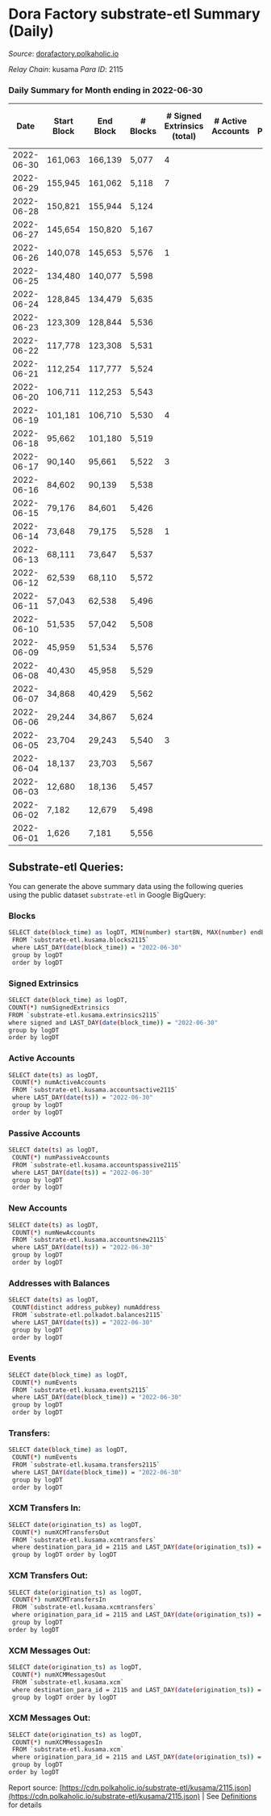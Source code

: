 # Dora Factory substrate-etl Summary (Daily)

_Source_: [dorafactory.polkaholic.io](https://dorafactory.polkaholic.io)

*Relay Chain*: kusama
*Para ID*: 2115



### Daily Summary for Month ending in 2022-06-30


| Date | Start Block | End Block | # Blocks | # Signed Extrinsics (total) | # Active Accounts | # Passive | # New | # Addresses with Balances | # Events | # Transfers | # XCM Transfers In | # XCM Transfers Out | # XCM In | # XCM Out | Issues | 
| ---- | ----------- | --------- | -------- | --------------------------- | ----------------- | --------- | ----- | ------------------------- | -------- | ----------- | ------------------ | ------------------- | -------- | --------- | ------ |
| 2022-06-30 | 161,063 | 166,139 | 5,077 | 4 |  |  |  | 370 | 10,181 | 4  |   |   |  |  |  |
| 2022-06-29 | 155,945 | 161,062 | 5,118 | 7 |  |  |  | 370 | 10,272 | 366  |   |   |  |  |  |
| 2022-06-28 | 150,821 | 155,944 | 5,124 |  |  |  |  | 8 | 10,251 |   |   |   |  |  |  |
| 2022-06-27 | 145,654 | 150,820 | 5,167 |  |  |  |  | 8 | 10,337 |   |   |   |  |  |  |
| 2022-06-26 | 140,078 | 145,653 | 5,576 | 1 |  |  |  | 8 | 11,155 |   |   |   |  |  |  |
| 2022-06-25 | 134,480 | 140,077 | 5,598 |  |  |  |  | 8 | 11,199 |   |   |   |  |  |  |
| 2022-06-24 | 128,845 | 134,479 | 5,635 |  |  |  |  | 8 | 11,273 |   |   |   |  |  |  |
| 2022-06-23 | 123,309 | 128,844 | 5,536 |  |  |  |  | 8 | 11,075 |   |   |   |  |  |  |
| 2022-06-22 | 117,778 | 123,308 | 5,531 |  |  |  |  | 8 | 11,065 |   |   |   |  |  |  |
| 2022-06-21 | 112,254 | 117,777 | 5,524 |  |  |  |  | 8 | 11,051 |   |   |   |  |  |  |
| 2022-06-20 | 106,711 | 112,253 | 5,543 |  |  |  |  | 8 | 11,089 |   |   |   |  |  |  |
| 2022-06-19 | 101,181 | 106,710 | 5,530 | 4 |  |  |  | 8 | 11,087 | 1  | 1 ($4.90) | 1 ($4.95) |  |  |  |
| 2022-06-18 | 95,662 | 101,180 | 5,519 |  |  |  |  | 8 | 11,041 |   |   |   |  |  |  |
| 2022-06-17 | 90,140 | 95,661 | 5,522 | 3 |  |  |  | 8 | 11,068 | 1  | 1 ($14.88) | 2 ($4.96) |  |  |  |
| 2022-06-16 | 84,602 | 90,139 | 5,538 |  |  |  |  | 7 | 11,079 |   |   |   |  |  |  |
| 2022-06-15 | 79,176 | 84,601 | 5,426 |  |  |  |  | 7 | 10,856 |   |   |   |  |  |  |
| 2022-06-14 | 73,648 | 79,175 | 5,528 | 1 |  |  |  | 7 | 11,064 | 1  |   |   |  |  |  |
| 2022-06-13 | 68,111 | 73,647 | 5,537 |  |  |  |  | 7 | 11,092 |   | 1 ($4.63) |   |  |  |  |
| 2022-06-12 | 62,539 | 68,110 | 5,572 |  |  |  |  | 6 | 11,147 |   |   |   |  |  |  |
| 2022-06-11 | 57,043 | 62,538 | 5,496 |  |  |  |  | 6 | 10,995 |   |   |   |  |  |  |
| 2022-06-10 | 51,535 | 57,042 | 5,508 |  |  |  |  | 6 | 11,019 |   |   |   |  |  |  |
| 2022-06-09 | 45,959 | 51,534 | 5,576 |  |  |  |  | 6 | 11,155 |   |   |   |  |  |  |
| 2022-06-08 | 40,430 | 45,958 | 5,529 |  |  |  |  | 6 | 11,061 |   |   |   |  |  |  |
| 2022-06-07 | 34,868 | 40,429 | 5,562 |  |  |  |  | 6 | 11,127 |   |   |   |  |  |  |
| 2022-06-06 | 29,244 | 34,867 | 5,624 |  |  |  |  | 6 | 11,251 |   |   |   |  |  |  |
| 2022-06-05 | 23,704 | 29,243 | 5,540 | 3 |  |  |  | 6 | 11,101 | 1  |   |   |  |  |  |
| 2022-06-04 | 18,137 | 23,703 | 5,567 |  |  |  |  | 4 | 11,137 |   |   |   |  |  |  |
| 2022-06-03 | 12,680 | 18,136 | 5,457 |  |  |  |  | 4 | 10,917 |   |   |   |  |  |  |
| 2022-06-02 | 7,182 | 12,679 | 5,498 |  |  |  |  | 4 | 11,000 |   |   |   |  |  |  |
| 2022-06-01 | 1,626 | 7,181 | 5,556 |  |  |  |  | 4 | 11,115 |   |   |   |  |  |  |

## Substrate-etl Queries:
You can generate the above summary data using the following queries using the public dataset `substrate-etl` in Google BigQuery:

### Blocks
```bash
SELECT date(block_time) as logDT, MIN(number) startBN, MAX(number) endBN, COUNT(*) numBlocks 
 FROM `substrate-etl.kusama.blocks2115`  
 where LAST_DAY(date(block_time)) = "2022-06-30" 
 group by logDT 
 order by logDT
```

### Signed Extrinsics
```bash
SELECT date(block_time) as logDT, 
COUNT(*) numSignedExtrinsics 
FROM `substrate-etl.kusama.extrinsics2115`  
where signed and LAST_DAY(date(block_time)) = "2022-06-30" 
group by logDT 
order by logDT
```

### Active Accounts
```bash
SELECT date(ts) as logDT, 
 COUNT(*) numActiveAccounts 
 FROM `substrate-etl.kusama.accountsactive2115` 
 where LAST_DAY(date(ts)) = "2022-06-30" 
 group by logDT 
 order by logDT
```

### Passive Accounts
```bash
SELECT date(ts) as logDT, 
 COUNT(*) numPassiveAccounts 
 FROM `substrate-etl.kusama.accountspassive2115` 
 where LAST_DAY(date(ts)) = "2022-06-30" 
 group by logDT 
 order by logDT
```

### New Accounts
```bash
SELECT date(ts) as logDT, 
 COUNT(*) numNewAccounts 
 FROM `substrate-etl.kusama.accountsnew2115` 
 where LAST_DAY(date(ts)) = "2022-06-30" 
 group by logDT
 order by logDT
```

### Addresses with Balances
```bash
SELECT date(ts) as logDT,
 COUNT(distinct address_pubkey) numAddress 
 FROM `substrate-etl.polkadot.balances2115` 
 where LAST_DAY(date(ts)) = "2022-06-30" 
 group by logDT 
 order by logDT
```

### Events
```bash
SELECT date(block_time) as logDT, 
 COUNT(*) numEvents 
 FROM `substrate-etl.kusama.events2115` 
 where LAST_DAY(date(block_time)) = "2022-06-30" 
 group by logDT 
 order by logDT
```

### Transfers:
```bash
SELECT date(block_time) as logDT, 
 COUNT(*) numEvents 
 FROM `substrate-etl.kusama.transfers2115` 
 where LAST_DAY(date(block_time)) = "2022-06-30" 
 group by logDT 
 order by logDT
```

### XCM Transfers In:
```bash
SELECT date(origination_ts) as logDT, 
 COUNT(*) numXCMTransfersOut 
 FROM `substrate-etl.kusama.xcmtransfers` 
 where destination_para_id = 2115 and LAST_DAY(date(origination_ts)) = "2022-06-30" 
 group by logDT order by logDT
```

### XCM Transfers Out:
```bash
SELECT date(origination_ts) as logDT, 
 COUNT(*) numXCMTransfersIn 
 FROM `substrate-etl.kusama.xcmtransfers` 
 where origination_para_id = 2115 and LAST_DAY(date(origination_ts)) = "2022-06-30" 
 group by logDT 
order by logDT
```

### XCM Messages Out:
```bash
SELECT date(origination_ts) as logDT, 
 COUNT(*) numXCMMessagesOut 
 FROM `substrate-etl.kusama.xcm` 
 where destination_para_id = 2115 and LAST_DAY(date(origination_ts)) = "2022-06-30" 
 group by logDT order by logDT
```

### XCM Messages Out:
```bash
SELECT date(origination_ts) as logDT, 
 COUNT(*) numXCMMessagesIn 
 FROM `substrate-etl.kusama.xcm` 
 where origination_para_id = 2115 and LAST_DAY(date(origination_ts)) = "2022-06-30" 
 group by logDT 
order by logDT
```


Report source: [https://cdn.polkaholic.io/substrate-etl/kusama/2115.json](https://cdn.polkaholic.io/substrate-etl/kusama/2115.json) | See [Definitions](/DEFINITIONS.md) for details
